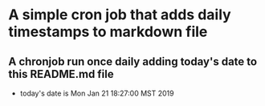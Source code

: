 A simple cron job that adds daily timestamps to markdown file
============================================================
## A chronjob run once daily adding today's date to this README.md file
* today's date is Mon Jan 21 18:27:00 MST 2019
